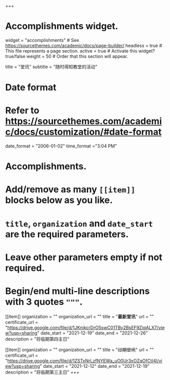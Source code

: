 +++
# Accomplishments widget.
widget = "accomplishments"  # See https://sourcethemes.com/academic/docs/page-builder/
headless = true  # This file represents a page section.
active = true  # Activate this widget? true/false
weight = 50  # Order that this section will appear.

title = "堂讯"
subtitle = "随时得知教堂的活动"

# Date format
#   Refer to https://sourcethemes.com/academic/docs/customization/#date-format
date_format = "2006-01-02"
time_format ="3:04 PM"

# Accomplishments.
#   Add/remove as many `[[item]]` blocks below as you like.
#   `title`, `organization` and `date_start` are the required parameters.
#   Leave other parameters empty if not required.
#   Begin/end multi-line descriptions with 3 quotes `"""`.

[[item]]
  organization = ""
  organization_url = ""
  title = "**最新堂讯**"
  url = ""
  certificate_url = "https://drive.google.com/file/d/1JKnikcrDrO5swC01TBy2BsEF9ZiqALX7/view?usp=sharing"
  date_start = "2021-12-19"
  date_end = "2021-12-26"
  description = "将临期第四主日"

[[item]]
  organization = ""
  organization_url = ""
  title = "~~过期堂讯~~"
  url = ""
  certificate_url = "https://drive.google.com/file/d/1ZSTxNrLzfNYEWa_uO0Ur3xOZqOfCtI4l/view?usp=sharing"
  date_start = "2021-12-12"
  date_end = "2021-12-19"
  description = "将临期第三主日"
+++
